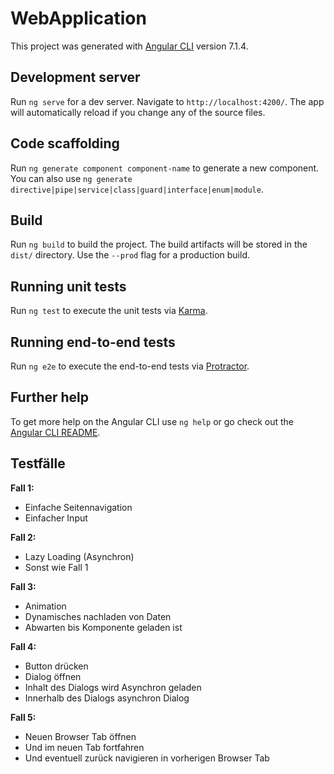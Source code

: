 # WebApplication

This project was generated with [Angular CLI](https://github.com/angular/angular-cli) version 7.1.4.

## Development server

Run `ng serve` for a dev server. Navigate to `http://localhost:4200/`. The app will automatically reload if you change any of the source files.

## Code scaffolding

Run `ng generate component component-name` to generate a new component. You can also use `ng generate directive|pipe|service|class|guard|interface|enum|module`.

## Build

Run `ng build` to build the project. The build artifacts will be stored in the `dist/` directory. Use the `--prod` flag for a production build.

## Running unit tests

Run `ng test` to execute the unit tests via [Karma](https://karma-runner.github.io).

## Running end-to-end tests

Run `ng e2e` to execute the end-to-end tests via [Protractor](http://www.protractortest.org/).

## Further help

To get more help on the Angular CLI use `ng help` or go check out the [Angular CLI README](https://github.com/angular/angular-cli/blob/master/README.md).

## Testfälle

**Fall 1:**
- Einfache Seitennavigation
- Einfacher Input

**Fall 2:**
- Lazy Loading (Asynchron)
- Sonst wie Fall 1

**Fall 3:**
- Animation
- Dynamisches nachladen von Daten
- Abwarten bis Komponente geladen ist

**Fall 4:**
- Button drücken
- Dialog öffnen
- Inhalt des Dialogs wird Asynchron geladen
- Innerhalb des Dialogs asynchron Dialog

**Fall 5:**
- Neuen Browser Tab öffnen
- Und im neuen Tab fortfahren
- Und eventuell zurück navigieren in vorherigen Browser Tab
